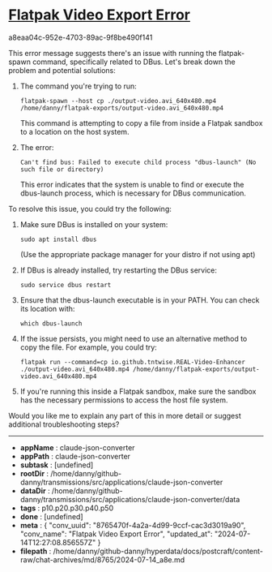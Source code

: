 # [Flatpak Video Export Error](https://claude.ai/chat/8765470f-4a2a-4d99-9ccf-cac3d3019a90)

a8eaa04c-952e-4703-89ac-9f8be490f141

 This error message suggests there's an issue with running the flatpak-spawn command, specifically related to DBus. Let's break down the problem and potential solutions:

1. The command you're trying to run:
   ```
   flatpak-spawn --host cp ./output-video.avi_640x480.mp4 /home/danny/flatpak-exports/output-video.avi_640x480.mp4
   ```
   This command is attempting to copy a file from inside a Flatpak sandbox to a location on the host system.

2. The error:
   ```
   Can't find bus: Failed to execute child process "dbus-launch" (No such file or directory)
   ```
   This error indicates that the system is unable to find or execute the dbus-launch process, which is necessary for DBus communication.

To resolve this issue, you could try the following:

1. Make sure DBus is installed on your system:
   ```
   sudo apt install dbus
   ```
   (Use the appropriate package manager for your distro if not using apt)

2. If DBus is already installed, try restarting the DBus service:
   ```
   sudo service dbus restart
   ```

3. Ensure that the dbus-launch executable is in your PATH. You can check its location with:
   ```
   which dbus-launch
   ```

4. If the issue persists, you might need to use an alternative method to copy the file. For example, you could try:
   ```
   flatpak run --command=cp io.github.tntwise.REAL-Video-Enhancer ./output-video.avi_640x480.mp4 /home/danny/flatpak-exports/output-video.avi_640x480.mp4
   ```

5. If you're running this inside a Flatpak sandbox, make sure the sandbox has the necessary permissions to access the host file system.

Would you like me to explain any part of this in more detail or suggest additional troubleshooting steps?

---

* **appName** : claude-json-converter
* **appPath** : claude-json-converter
* **subtask** : [undefined]
* **rootDir** : /home/danny/github-danny/transmissions/src/applications/claude-json-converter
* **dataDir** : /home/danny/github-danny/transmissions/src/applications/claude-json-converter/data
* **tags** : p10.p20.p30.p40.p50
* **done** : [undefined]
* **meta** : {
  "conv_uuid": "8765470f-4a2a-4d99-9ccf-cac3d3019a90",
  "conv_name": "Flatpak Video Export Error",
  "updated_at": "2024-07-14T12:27:08.856557Z"
}
* **filepath** : /home/danny/github-danny/hyperdata/docs/postcraft/content-raw/chat-archives/md/8765/2024-07-14_a8e.md